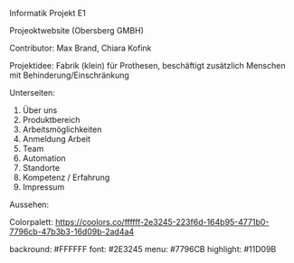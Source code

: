 Informatik Projekt E1

Projeoktwebsite (Obersberg GMBH)

Contributor: Max Brand, Chiara Kofink

Projektidee:
Fabrik (klein) für Prothesen, beschäftigt zusätzlich Menschen mit Behinderung/Einschränkung

Unterseiten:
1. Über uns
2. Produktbereich
3. Arbeitsmöglichkeiten
4. Anmeldung Arbeit
5. Team
6. Automation
7. Standorte
8. Kompetenz / Erfahrung
9. Impressum

Aussehen:

Colorpalett: https://coolors.co/ffffff-2e3245-223f6d-164b95-4771b0-7796cb-47b3b3-16d09b-2ad4a4 

backround: #FFFFFF
font: #2E3245
menu: #7796CB
highlight: #11D09B
